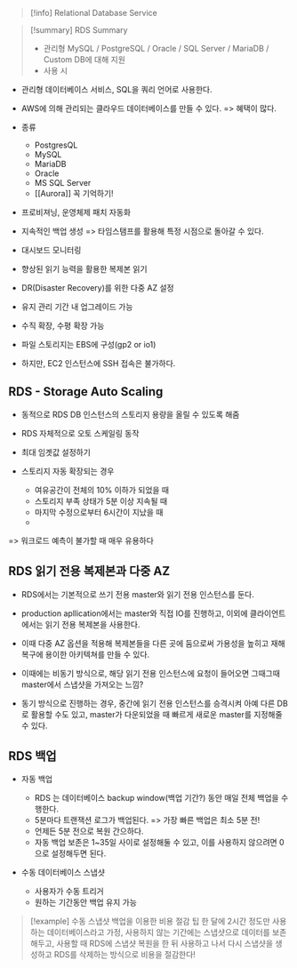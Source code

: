 >[!info] Relational Database Service


>[!summary] RDS Summary
>
>- 관리형 MySQL / PostgreSQL / Oracle / SQL Server / MariaDB / Custom DB에 대해 지원
>- 사용 시 


- 관리형 데이터베이스 서비스, SQL을 쿼리 언어로 사용한다.

- AWS에 의해 관리되는 클라우드 데이터베이스를 만들 수 있다. => 혜택이 많다.

- 종류
	- PostgresQL
	- MySQL
	- MariaDB
	- Oracle
	- MS SQL Server
	- [[Aurora]]
	꼭 기억하기!

- 프로비져닝, 운영체제 패치 자동화
- 지속적인 백업 생성 => 타임스탬프를 활용해 특정 시점으로 돌아갈 수 있다.
- 대시보드 모니터링
- 향상된 읽기 능력을 활용한 복제본 읽기
- DR(Disaster Recovery)를 위한 다중 AZ 설정
- 유지 관리 기간 내 업그레이드 가능
- 수직 확장, 수평 확장 가능
- 파일 스토리지는 EBS에 구성(gp2 or io1)

- 하지만, EC2 인스턴스에 SSH 접속은 불가하다.

## RDS - Storage Auto Scaling

- 동적으로 RDS DB 인스턴스의 스토리지 용량을 올릴 수 있도록 해줌
- RDS 자체적으로 오토 스케일링 동작
- 최대 임곗값 설정하기

- 스토리지 자동 확장되는 경우
	- 여유공간이 전체의 10% 이하가 되었을 때
	- 스토리지 부족 상태가 5분 이상 지속될 때
	- 마지막 수정으로부터 6시간이 지났을 때
	- 

=> 워크로드 예측이 불가할 때 매우 유용하다

## RDS 읽기 전용 복제본과 다중 AZ

- RDS에서는 기본적으로 쓰기 전용 master와 읽기 전용 인스턴스를 둔다.
- production apllication에서는 master와 직접 IO를 진행하고, 이외에 클라이언트에서는 읽기 전용 복제본을 사용한다.

- 이때 다중 AZ 옵션을 적용해 복제본들을 다른 곳에 둠으로써 가용성을 높히고 재해복구에 용이한 아키텍쳐를 만들 수 있다.
- 이때에는 비동기 방식으로, 해당 읽기 전용 인스턴스에 요청이 들어오면 그때그때 master에서 스냅샷을 가져오는 느낌?

- 동기 방식으로 진행하는 경우, 중간에 읽기 전용 인스턴스를 승격시켜 아예 다른 DB로 활용할 수도 있고, master가 다운되었을 때 빠르게 새로운 master를 지정해줄 수 있다.


## RDS 백업

- 자동 백업
	- RDS 는 데이터베이스 backup window(백업 기간?) 동안 매일 전체 백업을 수행한다.
	- 5분마다 트랜잭션 로그가 백업된다. => 가장 빠른 백업은 최소 5분 전!
	- 언제든 5분 전으로 복원 간으하다.
	- 자동 백업 보존은 1~35일 사이로 설정해둘 수 있고, 이를 사용하지 않으려면 0으로 설정해두면 된다.

- 수동 데이터베이스 스냅샷
	- 사용자가 수동 트리거
	- 원하는 기간동안 백업 유지 가능

> [!example] 수동 스냅샷 백업을 이용한 비용 절감 팁
> 한 달에 2시간 정도만 사용하는 데이터베이스라고 가정, 사용하지 않는 기간에는 스냅샷으로 데이터를 보존해두고, 사용할 때 RDS에 스냅샷 복원을 한 뒤 사용하고 나서 다시 스냅샷을 생성하고 RDS를 삭제하는 방식으로 비용을 절감한다!

